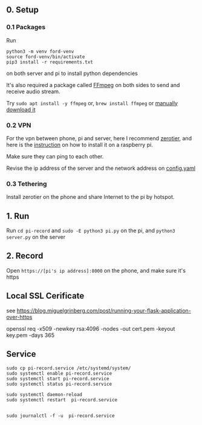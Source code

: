 ## 0. Setup
### 0.1 Packages
Run 
```
python3 -m venv ford-venv
source ford-venv/bin/activate
pip3 install -r requirements.txt
``` 
on both server and pi to install python dependencies

It's also required a package called [FFmpeg](https://ffmpeg.org/) on both sides to send and receive audio stream.

Try ```sudo apt install -y ffmpeg``` or, ```brew install ffmpeg``` or [manually download it](https://ffmpeg.org/download.html)

### 0.2 VPN
For the vpn between phone, pi and server, here I recommend [zerotier](https://www.zerotier.com/download/), and here is the [instruction](https://linuxhint.com/install-use-zerotier-raspberry-pi-virtual-network/) on
how to install it on a raspberry pi.

Make sure they can ping to each other.

Revise the ip address of the server and the network address on [config.yaml](./config.yaml)

### 0.3 Tethering
Install zerotier on the phone and share Internet to the pi by hotspot.

## 1. Run
Run ```cd pi-record``` and ```sudo -E python3 pi.py``` on the pi, and ```python3 server.py``` on the server

## 2. Record
Open ```https://[pi's ip address]:8000``` on the phone, and make sure it's https


## Local SSL Cerificate
see https://blog.miguelgrinberg.com/post/running-your-flask-application-over-https

openssl req -x509 -newkey rsa:4096 -nodes -out cert.pem -keyout key.pem -days 365

## Service
```
sudo cp pi-record.service /etc/systemd/system/
sudo systemctl enable pi-record.service
sudo systemctl start pi-record.service
sudo systemctl status pi-record.service

sudo systemctl daemon-reload
sudo systemctl restart  pi-record.service


sudo journalctl -f -u  pi-record.service

```